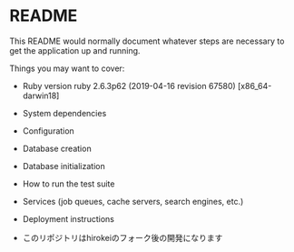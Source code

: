 # README

This README would normally document whatever steps are necessary to get the
application up and running.

Things you may want to cover:

* Ruby version
ruby 2.6.3p62 (2019-04-16 revision 67580) [x86_64-darwin18]
* System dependencies

* Configuration

* Database creation

* Database initialization

* How to run the test suite

* Services (job queues, cache servers, search engines, etc.)

* Deployment instructions

* このリポジトリはhirokeiのフォーク後の開発になります
